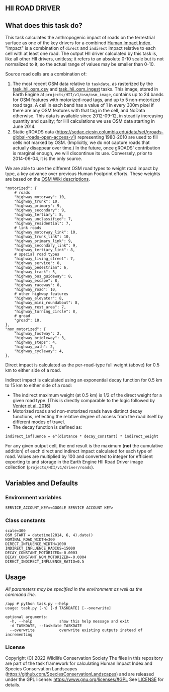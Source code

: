 HII ROAD DRIVER
---------------

## What does this task do?

This task calculates the anthropogenic impact of roads on the terrestrial surface as one of the key
drivers for a combined [Human Impact Index](https://github.com/SpeciesConservationLandscapes/task_hii_weightedsum). 
"Impact" is a combination of `direct` and `indirect` impact relative to each cell with at least one road. 
The output HII driver calculated by this task is, like all other HII drivers, unitless; it refers to an absolute 0-10
scale but is not normalized to it, so the actual range of values may be smaller than 0-10.

Source road cells are a combination of:

1. The most recent OSM data relative to `taskdate`, as rasterized by the
   [task_hii_osm_csv](https://github.com/SpeciesConservationLandscapes/task_hii_osm_csv) and
   [task_hii_osm_ingest](https://github.com/SpeciesConservationLandscapes/task_hii_osm_ingest) tasks. This image,
   stored in Earth Engine at `projects/HII/v1/osm/osm_image`, contains up to 24
   bands for OSM features with motorized-road tags, and up to 5 non-motorized road tags. A cell in each band has a
   value of 1 in every 300m pixel if there are any OSM features with that tag in the cell, and NoData otherwise.
   This data is available since 2012-09-12, in steadily increasing quantity and quality; for HII calculations we 
   use OSM data starting in June 2014.
2. Static gROADS data (https://sedac.ciesin.columbia.edu/data/set/groads-global-roads-open-access-v1) representing
   1980-2010 are used to fill cells not marked by OSM. (Implicitly, we do not capture roads that actually disappear
   over time.) In the future, once gROADS' contribution is marginal enough, we will discontinue its use. Conversely,
   prior to 2014-06-04, it is the only source.

We are able to use the different OSM road types to weight road impact by type, a key advance over previous Human
Footprint efforts. These weights are based on the 
[OSM Wiki descriptions](https://wiki.openstreetmap.org/wiki/Key:highway).

```
"motorized": {
    # roads
    "highway_motorway": 10,
    "highway_trunk": 10,
    "highway_primary": 9,
    "highway_secondary": 9,
    "highway_tertiary": 8,
    "highway_unclassified": 7,
    "highway_residential": 7,
    # link roads
    "highway_motorway_link": 10,
    "highway_trunk_link": 10,
    "highway_primary_link": 9,
    "highway_secondary_link": 9,
    "highway_tertiary_link": 8,
    # special road types
    "highway_living_street": 7,
    "highway_service": 8,
    "highway_pedestrian": 6,
    "highway_track": 5,
    "highway_bus_guideway": 8,
    "highway_escape": 8,
    "highway_raceway": 8,
    "highway_road": 10,
    # other highway features
    "highway_elevator": 8,
    "highway_mini_roundabout": 8,
    "highway_rest_area": 7,
    "highway_turning_circle": 8,
    # groad
    "groad": 10,
},
"non_motorized": {
    "highway_footway": 2,
    "highway_bridleway": 3,
    "highway_steps": 4,
    "highway_path": 2,
    "highway_cycleway": 4,
},
```

Direct impact is calculated as the per-road-type full weight (above) for 0.5 km to either side of a road.

Indirect impact is calculated using an exponential decay function for 0.5 km to 15 km to either side of a road:

- The indirect maximum weight (at 0.5 km) is 1/2 of the direct weight for a given road type. (This is
  directly comparable to the logic followed by  
  [Venter et al. 2016](https://www.nature.com/articles/sdata201667))
- Motorized roads and non-motorized roads have distinct decay functions, reflecting the relative degree of access from
  the road itself by different modes of travel.
- The decay function is defined as:
```
indirect_influence = e^(distance * decay_constant) * indirect_weight
```

For any given output cell, the end result is the maximum (**not** the cumulative addition) of each direct and indirect
impact calculated for each type of road. Values are multiplied by 100 and converted to integer for efficient
exporting to and storage in the Earth Engine HII Road Driver image collection (`projects/HII/v1/driver/roads`).

## Variables and Defaults

### Environment variables
```
SERVICE_ACCOUNT_KEY=<GOOGLE SERVICE ACCOUNT KEY>
```

### Class constants

```
scale=300
OSM_START = datetime(2014, 6, 4).date()
NOMINAL_ROAD_WIDTH=300
DIRECT_INFLUENCE_WIDTH=1000
INDIRECT_INFLUENCE_RADIUS=15000
DECAY_CONSTANT_MOTORIZED=-0.0003
DECAY_CONSTANT_NON_MOTORIZED=-0.0004
DIRECT_INDIRECT_INFLUENCE_RATIO=0.5
```

## Usage

*All parameters may be specified in the environment as well as the command line.*

```
/app # python task.py --help
usage: task.py [-h] [-d TASKDATE] [--overwrite]

optional arguments:
  -h, --help            show this help message and exit
  -d TASKDATE, --taskdate TASKDATE
  --overwrite           overwrite existing outputs instead of incrementing

```

### License
Copyright (C) 2022 Wildlife Conservation Society
The files in this repository  are part of the task framework for calculating 
Human Impact Index and Species Conservation Landscapes (https://github.com/SpeciesConservationLandscapes) 
and are released under the GPL license:
https://www.gnu.org/licenses/#GPL
See [LICENSE](./LICENSE) for details.
